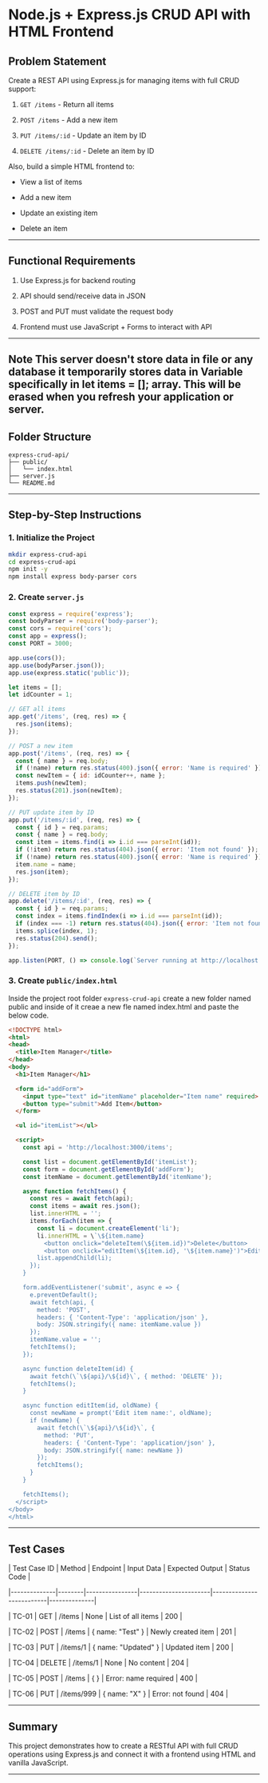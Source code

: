 # Node.js + Express.js CRUD API with HTML Frontend

## Problem Statement
Create a REST API using Express.js for managing items with full CRUD support:

1. `GET /items` - Return all items

2. `POST /items` - Add a new item

3. `PUT /items/:id` - Update an item by ID

4. `DELETE /items/:id` - Delete an item by ID

Also, build a simple HTML frontend to:

- View a list of items

- Add a new item

- Update an existing item

- Delete an item

---

## Functional Requirements
1. Use Express.js for backend routing

2. API should send/receive data in JSON

3. POST and PUT must validate the request body

4. Frontend must use JavaScript + Forms to interact with API

---
Note This server doesn't store data in file or any database it temporarily stores data in Variable specifically in let items = []; array. This will be erased when you refresh your application or server.
---

## Folder Structure
```
express-crud-api/
├── public/
│   └── index.html
├── server.js
└── README.md
```

---

## Step-by-Step Instructions

### 1. Initialize the Project
```bash
mkdir express-crud-api
cd express-crud-api
npm init -y
npm install express body-parser cors
```

### 2. Create `server.js`
```js
const express = require('express');
const bodyParser = require('body-parser');
const cors = require('cors');
const app = express();
const PORT = 3000;

app.use(cors());
app.use(bodyParser.json());
app.use(express.static('public'));

let items = [];
let idCounter = 1;

// GET all items
app.get('/items', (req, res) => {
  res.json(items);
});

// POST a new item
app.post('/items', (req, res) => {
  const { name } = req.body;
  if (!name) return res.status(400).json({ error: 'Name is required' });
  const newItem = { id: idCounter++, name };
  items.push(newItem);
  res.status(201).json(newItem);
});

// PUT update item by ID
app.put('/items/:id', (req, res) => {
  const { id } = req.params;
  const { name } = req.body;
  const item = items.find(i => i.id === parseInt(id));
  if (!item) return res.status(404).json({ error: 'Item not found' });
  if (!name) return res.status(400).json({ error: 'Name is required' });
  item.name = name;
  res.json(item);
});

// DELETE item by ID
app.delete('/items/:id', (req, res) => {
  const { id } = req.params;
  const index = items.findIndex(i => i.id === parseInt(id));
  if (index === -1) return res.status(404).json({ error: 'Item not found' });
  items.splice(index, 1);
  res.status(204).send();
});

app.listen(PORT, () => console.log(`Server running at http://localhost:${PORT}`));
```

### 3. Create `public/index.html`
Inside the project root folder `express-crud-api` create a new folder named public and inside of it creae a new fle named index.html and paste the below code.

```html
<!DOCTYPE html>
<html>
<head>
  <title>Item Manager</title>
</head>
<body>
  <h1>Item Manager</h1>

  <form id="addForm">
    <input type="text" id="itemName" placeholder="Item name" required>
    <button type="submit">Add Item</button>
  </form>

  <ul id="itemList"></ul>

  <script>
    const api = 'http://localhost:3000/items';

    const list = document.getElementById('itemList');
    const form = document.getElementById('addForm');
    const itemName = document.getElementById('itemName');

    async function fetchItems() {
      const res = await fetch(api);
      const items = await res.json();
      list.innerHTML = '';
      items.forEach(item => {
        const li = document.createElement('li');
        li.innerHTML = \`\${item.name} 
          <button onclick="deleteItem(\${item.id})">Delete</button>
          <button onclick="editItem(\${item.id}, '\${item.name}')">Edit</button>\`;
        list.appendChild(li);
      });
    }

    form.addEventListener('submit', async e => {
      e.preventDefault();
      await fetch(api, {
        method: 'POST',
        headers: { 'Content-Type': 'application/json' },
        body: JSON.stringify({ name: itemName.value })
      });
      itemName.value = '';
      fetchItems();
    });

    async function deleteItem(id) {
      await fetch(\`\${api}/\${id}\`, { method: 'DELETE' });
      fetchItems();
    }

    async function editItem(id, oldName) {
      const newName = prompt('Edit item name:', oldName);
      if (newName) {
        await fetch(\`\${api}/\${id}\`, {
          method: 'PUT',
          headers: { 'Content-Type': 'application/json' },
          body: JSON.stringify({ name: newName })
        });
        fetchItems();
      }
    }

    fetchItems();
  </script>
</body>
</html>
```

---

## Test Cases

| Test Case ID | Method | Endpoint       | Input Data          | Expected Output         | Status Code |

|--------------|--------|----------------|----------------------|--------------------------|--------------|

| TC-01        | GET    | /items         | None                 | List of all items        | 200          |

| TC-02        | POST   | /items         | { name: "Test" }    | Newly created item       | 201          |

| TC-03        | PUT    | /items/1       | { name: "Updated" } | Updated item             | 200          |

| TC-04        | DELETE | /items/1       | None                 | No content               | 204          |

| TC-05        | POST   | /items         | { }                  | Error: name required     | 400          |

| TC-06        | PUT    | /items/999     | { name: "X" }       | Error: not found         | 404          |

---

## Summary
This project demonstrates how to create a RESTful API with full CRUD operations using Express.js and connect it with a frontend using HTML and vanilla JavaScript.

---